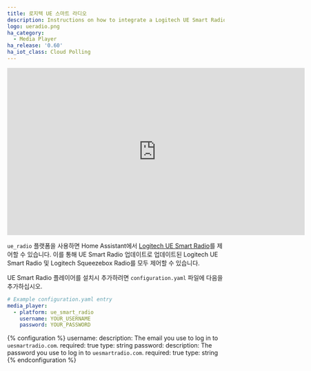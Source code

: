 ```yaml
---
title: 로지텍 UE 스마트 라디오
description: Instructions on how to integrate a Logitech UE Smart Radio player into Home Assistant.
logo: ueradio.png
ha_category:
  - Media Player
ha_release: '0.60'
ha_iot_class: Cloud Polling
---
```


<iframe width="690" height="388" src="https://www.youtube.com/embed/a14QGa8Pi_o" frameborder="0" allow="accelerometer; autoplay; encrypted-media; gyroscope; picture-in-picture" allowfullscreen></iframe>

`ue_radio` 플랫폼을 사용하면 Home Assistant에서 [Logitech UE Smart Radio](https://www.uesmartradio.com)를 제어할 수 있습니다. 이를 통해 UE Smart Radio 업데이트로 업데이트된 Logitech UE Smart Radio 및 Logitech Squeezebox Radio를 모두 제어할 수 있습니다.

UE Smart Radio 플레이어를 설치시 추가하려면 `configuration.yaml` 파일에 다음을 추가하십시오.

```yaml
# Example configuration.yaml entry
media_player:
  - platform: ue_smart_radio
    username: YOUR_USERNAME
    password: YOUR_PASSWORD
```

{% configuration %}
username:
  description: The email you use to log in to `uesmartradio.com`.
  required: true
  type: string
password:
  description: The password you use to log in to `uesmartradio.com`.
  required: true
  type: string
{% endconfiguration %}
